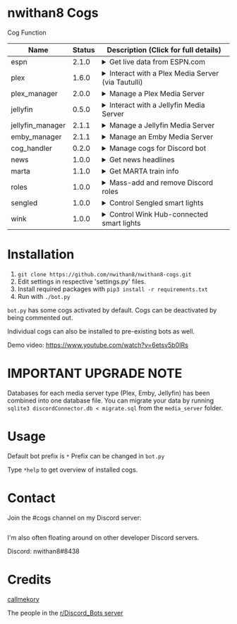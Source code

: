 # nwithan8 Cogs

Cog Function

| Name | Status | Description (Click for full details)
| --- | --- | --- |
| espn | 2.1.0 | <details><summary>Get live data from ESPN.com</summary><p>Commands:<p><ul><li><b>score</b> - Get live score(s) for a team</li><li><b>prob</b> - Get ESPN's win probability for a team's current game</li><li><b>sched</b> - Get a team's schedule</li><li><b>stats</b> - Get a team's record and ranking</li><li><b>top</b> - Top ranked teams of a league (Supported: CFB)</li><li><b>leagues</b> - List supported leagues</li></ul><p>Supported leagues: NFL, NBA, MLB, NHL, CFB, CBBM, CBBW</p> |
| plex | 1.6.0 | <details><summary>Interact with a Plex Media Server (via Tautulli)</summary><p>Commands:<p><ul><li><b>size</b> - Get Plex library statistics</li><li><b>stats</b> - Get watch statistics for a specific user</li><li><b>top</b> - Get the most popular media or most active users</li><li><b>rec</b> - Get a recommendation of what to watch</li><li><b>new</b> - Get an interactive catalog of newly-added content</li><li><b>search</b> - Search for Plex content</li><li><b>now</b> - View and manage live Plex streams</li></ul> |
| plex_manager | 2.0.0 | <details><summary>Manage a Plex Media Server</summary><p>Commands:<p><ul><li><b>add</b> - Invite Plex user to Plex server </li><li><b>remove</b> - Remove Plex user from Plex server </li><li><b>import</b> - Import existing Plex users to database</li><li><b>trial</b> - Start a trial of the Plex server</li><li><b>winner</b> - List winner Plex usernames</li><li><b>purge</b> - Remove inactive winners</li><li><b>cleandb</b> - Delete outdated database entries if users were removed manually from Plex</li>li><b>blacklist</b> - Blacklist a Discord user or Plex username</li><li><b>count</b> - Get the number of Plex Friends with access to the Plex server</li><li><b>access</b> - Check if a user has access to the Plex server</li><li><b>find</b> - Find a user based on Plex or Discord username</li><li><b>info</b> - Get database entry for a user</li><li><b>status</b> - Check if Plex is up and running</li></ul> |
| jellyfin | 0.5.0 | <details><summary>Interact with a Jellyfin Media Server</summary><p>Commands:<p><ul><li><b>rec</b> - Get a recommendation of what to watch</li></ul> |
| jellyfin_manager | 2.1.1 | <details><summary>Manage a Jellyfin Media Server</summary><p>Commands:<p><ul><li><b>add</b> - Create Jellyfin user </li><li><b>remove</b> - Disable Jellyfin user </li><li><b>import</b> - Import existing Jellyfin users to database</li><li><b>trial</b> - Start a trial of the Jellyfin server</li><li><b>winner</b> - List winner Jellyfin usernames</li><li><b>purge</b> - Remove inactive winners</li><li><b>cleandb</b> - Delete outdated database entries if users were removed manually from Jellyfin</li><li><b>blacklist</b> - Blacklist a Discord user or Jellyfin username</li><li><b>count</b> - Get the number of Jellyfin users with access to the Jellyfin server</li><li><b>access</b> - Check if a user has access to the Jellyfin server</li><li><b>find</b> - Find a user based on Jellyfin or Discord username</li><li><b>info</b> - Get database entry for a user</li><li><b>status</b> - Check if Jellyfin is up and running</li></ul> |
| emby_manager | 2.1.1 | <details><summary>Manage an Emby Media Server</summary><p>Commands:<p><ul><li><b>add</b> - Create Emby user (optionally link to Emby Connect username)</li><li><b>remove</b> - Disable Emby user </li><li><b>import</b> - Import existing Emby users to database</li><li><b>trial</b> - Start a trial of the Emby server</li><li><b>winner</b> - List winner Emby usernames</li><li><b>purge</b> - Remove inactive winners</li><li><b>cleandb</b> - Delete outdated database entries if users were removed manually from Emby</li><li><b>blacklist</b> - Blacklist a Discord user or Emby username</li><li><b>count</b> - Get the number of Emby users with access to the Emby server</li><li><b>access</b> - Check if a user has access to the Emby server</li><li><b>find</b> - Find a user based on Emby or Discord username</li><li><b>info</b> - Get database entry for a user</li><li><b>status</b> - Check if Emby is up and running</li></ul> |
| cog_handler | 0.2.0 | <details><summary>Manage cogs for Discord bot</summary><p>Commands:<p><ul><li><b>enable</b> - Enable cogs without restarting the bot (incompatible with RedBot cogs)</li><li><b>disable</b> - Disable cogs without restarting the bot</li><li><b>restart</b> - Reload a cog without restarting the bot</li><li><b>download</b> - Download cogs from Dropbox</li><li><b>upload</b> - Upload cogs to Dropbox</li><li><b>repo</b> - Clone repos from .git URLs</li></ul> |
| news | 1.0.0 | <details><summary>Get news headlines</summary><p>Commands:<p><ul><li><b>brief</b> - Get 5 top headlines</li><li><b>top</b> - Top headlines from a specific media outlet</li><li><b>sports</b> - Sports news headlines</li><li><b>u.s.</b> - U.S. news headlines</li><li><b>world</b> - World news headlines</li></ul> |
| marta | 1.1.0 | <details><summary>Get MARTA train info</summary><p>MARTA is the Metro Atlanta Rapid Transit Authority, the light-rail system in Atlanta, Georgia</p><p>Commands:<p><ul><li><b>trains</b> - Get live train arrival times</li><li><b>time</b> - How long to go from one station to another</li><li><b>stations</b> - List available stations</li></ul> |
| roles | 1.0.0 | <details><summary>Mass-add and remove Discord roles</summary><p>Commands:<p><ul><li><b>add</b> - Add roles to users</li><li><b>remove</b> - Remove roles from users</li><li><b>list</b> - List available roles to add/remove</li></ul> |
| sengled | 1.0.0 | <details><summary>Control Sengled smart lights</summary><p>Commands:<p><ul><li><b>lights</b> - Toggle light on/off states and brightness</li></ul> |
| wink | 1.0.0 | <details><summary>Control Wink Hub-connected smart lights</summary><p>Commands:<p><ul><li><b>wink</b> - List and toggle device and group on/off states</li><li><b>color</b> - Alter light color</li></ul> |
	
 # Installation
 1. ```git clone https://github.com/nwithan8/nwithan8-cogs.git```
 2. Edit settings in respective 'settings.py' files.
 3. Install required packages with ```pip3 install -r requirements.txt```
 5. Run with ```./bot.py```
 
 ```bot.py``` has some cogs activated by default. Cogs can be deactivated by being commented out.
 
 Individual cogs can also be installed to pre-existing bots as well.
 
 Demo video: https://www.youtube.com/watch?v=6etsv5b0IRs
 
 # IMPORTANT UPGRADE NOTE
 Databases for each media server type (Plex, Emby, Jellyfin) has been combined into one database file.
 You can migrate your data by running ```sqlite3 discordConnector.db < migrate.sql``` from the ```media_server``` folder.
 
 # Usage
 Default bot prefix is ```*```
 Prefix can be changed in ```bot.py```
 
 Type ```*help``` to get overview of installed cogs.
 
 # Contact
Join the #cogs channel on my Discord server:

<div align="center">
	<p>
		<a href="https://discord.gg/ygRDVE9"><img src="https://discordapp.com/api/guilds/472537215457689601/widget.png?style=banner2" alt="" /></a>
	</p>
</div>

I'm also often floating around on other developer Discord servers.

Discord: nwithan8#8438

# Credits
[callmekory](https://github.com/callmekory)

The people in the [r/Discord_Bots server](https://discord.gg/49wYxqk)
